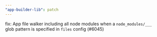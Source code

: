 ```yaml
---
"app-builder-lib": patch
---
```


fix: App file walker including all node modules when a `node_modules/___` glob pattern is specified in `files` config (#6045)